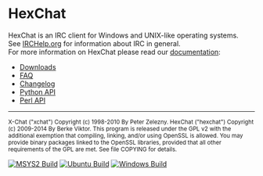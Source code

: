 # HexChat

HexChat is an IRC client for Windows and UNIX-like operating systems.  
See [IRCHelp.org](http://irchelp.org) for information about IRC in general.  
For more information on HexChat please read our [documentation](https://hexchat.readthedocs.org/en/latest/index.html):
- [Downloads](http://hexchat.github.io/downloads.html)
- [FAQ](https://hexchat.readthedocs.org/en/latest/faq.html)
- [Changelog](https://hexchat.readthedocs.org/en/latest/changelog.html)
- [Python API](https://hexchat.readthedocs.org/en/latest/script_python.html)
- [Perl API](https://hexchat.readthedocs.org/en/latest/script_perl.html)

---

<sub>
X-Chat ("xchat") Copyright (c) 1998-2010 By Peter Zelezny.  
HexChat ("hexchat") Copyright (c) 2009-2014 By Berke Viktor.
</sub>

<sub>
This program is released under the GPL v2 with the additional exemption
that compiling, linking, and/or using OpenSSL is allowed. You may
provide binary packages linked to the OpenSSL libraries, provided that
all other requirements of the GPL are met.
See file COPYING for details.
</sub>

[![MSYS2 Build](https://github.com/ZachBacon/hexchat/actions/workflows/msys-build.yml/badge.svg)](https://github.com/ZachBacon/hexchat/actions/workflows/msys-build.yml)
[![Ubuntu Build](https://github.com/ZachBacon/hexchat/actions/workflows/ubuntu-build.yml/badge.svg)](https://github.com/ZachBacon/hexchat/actions/workflows/ubuntu-build.yml)
[![Windows Build](https://github.com/ZachBacon/hexchat/actions/workflows/windows-build.yml/badge.svg)](https://github.com/ZachBacon/hexchat/actions/workflows/windows-build.yml)

